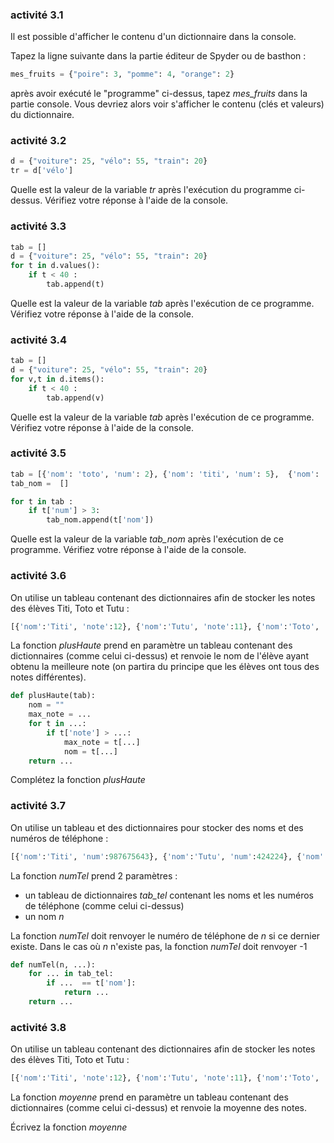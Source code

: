 ### activité 3.1

Il est possible d'afficher le contenu d'un dictionnaire dans la console.

Tapez la ligne suivante dans la partie éditeur de Spyder ou de basthon :

```python
mes_fruits = {"poire": 3, "pomme": 4, "orange": 2}
```
après avoir exécuté le "programme" ci-dessus, tapez  *mes_fruits* dans la partie console. Vous devriez alors voir s'afficher le contenu (clés et valeurs) du dictionnaire.

### activité 3.2

```python
d = {"voiture": 25, "vélo": 55, "train": 20}
tr = d['vélo']
```
Quelle  est la valeur de la variable *tr* après l'exécution du programme ci-dessus. Vérifiez votre réponse à l'aide de la console.

### activité 3.3

```python
tab = []
d = {"voiture": 25, "vélo": 55, "train": 20}
for t in d.values():
	if t < 40 :
		tab.append(t)
```
Quelle est la valeur de la variable *tab* après l'exécution de  ce programme. Vérifiez votre réponse à l'aide de la console.

### activité 3.4

```python
tab = []
d = {"voiture": 25, "vélo": 55, "train": 20}
for v,t in d.items():
	if t < 40 :
		tab.append(v)
```
Quelle est la valeur de la variable *tab* après l'exécution de  ce programme. Vérifiez votre réponse à l'aide de la console.


### activité 3.5

```python
tab = [{'nom': 'toto', 'num': 2}, {'nom': 'titi', 'num': 5},  {'nom': 'tata', 'num': 4}]
tab_nom =  []

for t in tab :
	if t['num'] > 3:
		tab_nom.append(t['nom'])
```
Quelle est la valeur de la variable *tab_nom* après l'exécution de  ce programme. Vérifiez votre réponse à l'aide de la console.

### activité 3.6

On utilise un tableau contenant des dictionnaires afin de stocker les  notes des élèves Titi, Toto et Tutu :

```python
[{'nom':'Titi', 'note':12}, {'nom':'Tutu', 'note':11}, {'nom':'Toto', 'note':17}]
```

La fonction *plusHaute* prend en paramètre un tableau contenant des dictionnaires (comme celui ci-dessus) et renvoie le nom de l'élève ayant obtenu la meilleure note (on partira du principe que les élèves ont tous des notes différentes).

```python
def plusHaute(tab):
	nom = ""
	max_note = ...
	for t in ...:
		if t['note'] > ...:
			max_note = t[...]
			nom = t[...]
	return ...
```
			
Complétez la fonction *plusHaute*

### activité 3.7

On utilise un tableau et des dictionnaires pour stocker des noms et des numéros  de téléphone :

```python
[{'nom':'Titi', 'num':987675643}, {'nom':'Tutu', 'num':424224}, {'nom':'Toto', 'num':343235365}]
```

La fonction *numTel* prend 2 paramètres :

- un tableau de dictionnaires *tab_tel* contenant les noms  et les numéros de téléphone (comme celui ci-dessus)
- un nom *n*

La fonction *numTel* doit renvoyer le numéro de téléphone de *n* si ce dernier existe. Dans le cas où *n* n'existe pas, la  fonction *numTel* doit renvoyer -1

```python
def numTel(n, ...):
	for ... in tab_tel:
		if ...  == t['nom']:
			return ...
	return ...
```

### activité 3.8

On utilise un tableau contenant des dictionnaires afin de stocker les  notes des élèves Titi, Toto et Tutu :

```python
[{'nom':'Titi', 'note':12}, {'nom':'Tutu', 'note':11}, {'nom':'Toto', 'note':17}]
```
La fonction *moyenne* prend en paramètre un tableau contenant des dictionnaires (comme celui ci-dessus) et renvoie la moyenne des notes.

Écrivez la fonction *moyenne*
 